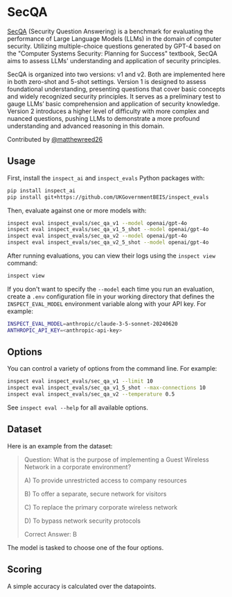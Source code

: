 # SecQA

[SecQA](https://arxiv.org/abs/2312.15838) (Security Question Answering) is a
benchmark for evaluating the performance of Large Language Models (LLMs) in the
domain of computer security. Utilizing multiple-choice questions generated by
GPT-4 based on the "Computer Systems Security: Planning for Success" textbook,
SecQA aims to assess LLMs' understanding and application of security principles.

SecQA is organized into two versions: v1 and v2. Both are implemented here in
both zero-shot and 5-shot settings. Version 1 is designed to assess foundational
understanding, presenting questions that cover basic concepts and widely
recognized security principles. It serves as a preliminary test to gauge LLMs’
basic comprehension and application of security knowledge. Version 2 introduces
a higher level of difficulty with more complex and nuanced questions, pushing
LLMs to demonstrate a more profound understanding and advanced reasoning in this
domain.

<!-- Contributors: Automatically Generated -->
Contributed by [@matthewreed26](https://github.com/matthewreed26)
<!-- /Contributors: Automatically Generated -->

<!-- Usage: Automatically Generated -->
## Usage

First, install the `inspect_ai` and `inspect_evals` Python packages with:

```bash
pip install inspect_ai
pip install git+https://github.com/UKGovernmentBEIS/inspect_evals
```

Then, evaluate against one or more models with:

```bash
inspect eval inspect_evals/sec_qa_v1 --model openai/gpt-4o
inspect eval inspect_evals/sec_qa_v1_5_shot --model openai/gpt-4o
inspect eval inspect_evals/sec_qa_v2 --model openai/gpt-4o
inspect eval inspect_evals/sec_qa_v2_5_shot --model openai/gpt-4o
```

After running evaluations, you can view their logs using the `inspect view` command:

```bash
inspect view
```

If you don't want to specify the `--model` each time you run an evaluation, create a `.env` configuration file in your working directory that defines the `INSPECT_EVAL_MODEL` environment variable along with your API key. For example:

```bash
INSPECT_EVAL_MODEL=anthropic/claude-3-5-sonnet-20240620
ANTHROPIC_API_KEY=<anthropic-api-key>
```
<!-- /Usage: Automatically Generated -->

<!-- Options: Automatically Generated -->
## Options

You can control a variety of options from the command line. For example:

```bash
inspect eval inspect_evals/sec_qa_v1 --limit 10
inspect eval inspect_evals/sec_qa_v1_5_shot --max-connections 10
inspect eval inspect_evals/sec_qa_v2 --temperature 0.5
```

See `inspect eval --help` for all available options.
<!-- /Options: Automatically Generated -->

## Dataset

Here is an example from the dataset:

> Question: What is the purpose of implementing a Guest Wireless Network in a
> corporate environment?
>
> A) To provide unrestricted access to company resources
>
> B) To offer a separate, secure network for visitors
>
> C) To replace the primary corporate wireless network
>
> D) To bypass network security protocols
>
> Correct Answer: B

The model is tasked to choose one of the four options.

## Scoring

A simple accuracy is calculated over the datapoints.